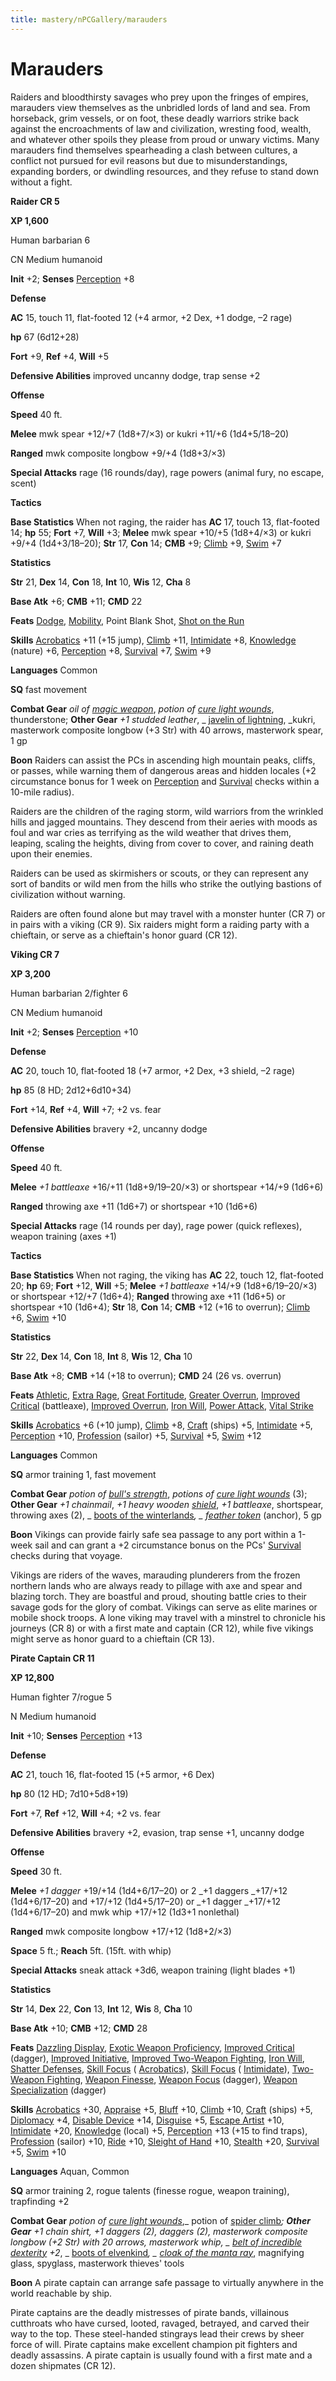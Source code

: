 ```yaml
---
title: mastery/nPCGallery/marauders
---
```

# Marauders

Raiders and bloodthirsty savages who prey upon the fringes of empires, marauders view themselves as the unbridled lords of land and sea. From horseback, grim vessels, or on foot, these deadly warriors strike back against the encroachments of law and civilization, wresting food, wealth, and whatever other spoils they please from proud or unwary victims. Many marauders find themselves spearheading a clash between cultures, a conflict not pursued for evil reasons but due to misunderstandings, expanding borders, or dwindling resources, and they refuse to stand down without a fight.

**Raider CR 5**

**XP 1,600**

Human barbarian 6

CN Medium humanoid

**Init** +2; **Senses** [Perception](../../skills/perception.md#_perception) +8

**Defense**

**AC** 15, touch 11, flat-footed 12 (+4 armor, +2 Dex, +1 dodge, –2 rage)

**hp** 67 (6d12+28)

**Fort** +9, **Ref** +4, **Will** +5

**Defensive Abilities** improved uncanny dodge, trap sense +2

**Offense**

**Speed** 40 ft.

**Melee** mwk spear +12/+7 (1d8+7/×3) or kukri +11/+6 (1d4+5/18–20)

**Ranged** mwk composite longbow +9/+4 (1d8+3/×3)

**Special Attacks** rage (16 rounds/day), rage powers (animal fury, no escape, scent)

**Tactics**

**Base Statistics** When not raging, the raider has **AC** 17, touch 13, flat-footed 14; **hp** 55; **Fort** +7, **Will** +3; **Melee** mwk spear +10/+5 (1d8+4/×3) or kukri +9/+4 (1d4+3/18–20); **Str** 17, **Con** 14; **CMB** +9; [Climb](../../skills/climb.md#_climb) +9, [Swim](../../skills/swim.md#_swim) +7

**Statistics**

**Str** 21, **Dex** 14, **Con** 18, **Int** 10, **Wis** 12, **Cha** 8

**Base Atk** +6; **CMB** +11; **CMD** 22

**Feats** [Dodge](../../feats.md#_dodge), [Mobility](../../feats.md#_mobility), Point Blank Shot, [Shot on the Run](../../feats.md#_shot-on-the-run)

**Skills** [Acrobatics](../../skills/acrobatics.md#_acrobatics) +11 (+15 jump), [Climb](../../skills/climb.md#_climb) +11, [Intimidate](../../skills/intimidate.md#_intimidate) +8, [Knowledge](../../skills/knowledge.md#_knowledge) (nature) +6, [Perception](../../skills/perception.md#_perception) +8, [Survival](../../skills/survival.md#_survival) +7, [Swim](../../skills/swim.md#_swim) +9

**Languages** Common

**SQ** fast movement

**Combat Gear** _oil of [magic weapon](../../spells/magicWeapon.md#_magic-weapon)_, _potion of [cure light wounds](../../spells/cureLightWounds.md#_cure-light-wounds)_, thunderstone; **Other Gear** _+1 studded leather_, _ [javelin of lightning](../../magicItems/weapons.md#_javelin-of-lightning), _kukri, masterwork composite longbow (+3 Str) with 40 arrows, masterwork spear, 1 gp

**Boon** Raiders can assist the PCs in ascending high mountain peaks, cliffs, or passes, while warning them of dangerous areas and hidden locales (+2 circumstance bonus for 1 week on [Perception](../../skills/perception.md#_perception) and [Survival](../../skills/survival.md#_survival) checks within a 10-mile radius).

Raiders are the children of the raging storm, wild warriors from the wrinkled hills and jagged mountains. They descend from their aeries with moods as foul and war cries as terrifying as the wild weather that drives them, leaping, scaling the heights, diving from cover to cover, and raining death upon their enemies.

Raiders can be used as skirmishers or scouts, or they can represent any sort of bandits or wild men from the hills who strike the outlying bastions of civilization without warning.

Raiders are often found alone but may travel with a monster hunter (CR 7) or in pairs with a viking (CR 9). Six raiders might form a raiding party with a chieftain, or serve as a chieftain's honor guard (CR 12).

**Viking CR 7**

**XP 3,200**

Human barbarian 2/fighter 6

CN Medium humanoid

**Init** +2; **Senses** [Perception](../../skills/perception.md#_perception) +10

**Defense**

**AC** 20, touch 10, flat-footed 18 (+7 armor, +2 Dex, +3 shield, –2 rage)

**hp** 85 (8 HD; 2d12+6d10+34)

**Fort** +14, **Ref** +4, **Will** +7; +2 vs. fear

**Defensive Abilities** bravery +2, uncanny dodge

**Offense**

**Speed** 40 ft.

**Melee** _+1 battleaxe_ +16/+11 (1d8+9/19–20/×3) or shortspear +14/+9 (1d6+6)

**Ranged** throwing axe +11 (1d6+7) or shortspear +10 (1d6+6)

**Special Attacks** rage (14 rounds per day), rage power (quick reflexes), weapon training (axes +1)

**Tactics**

**Base Statistics** When not raging, the viking has **AC** 22, touch 12, flat-footed 20; **hp** 69; **Fort** +12, **Will** +5; **Melee** _+1 battleaxe_ +14/+9 (1d8+6/19–20/×3) or shortspear +12/+7 (1d6+4); **Ranged** throwing axe +11 (1d6+5) or shortspear +10 (1d6+4); **Str** 18, **Con** 14; **CMB** +12 (+16 to overrun); [Climb](../../skills/climb.md#_climb) +6, [Swim](../../skills/swim.md#_swim) +10

**Statistics**

**Str** 22, **Dex** 14, **Con** 18, **Int** 8, **Wis** 12, **Cha** 10

**Base Atk** +8; **CMB** +14 (+18 to overrun); **CMD** 24 (26 vs. overrun)

**Feats** [Athletic](../../feats.md#_athletic), [Extra Rage](../../feats.md#_extra-rage), [Great Fortitude](../../feats.md#_great-fortitude), [Greater Overrun](../../feats.md#_greater-overrun), [Improved Critical](../../feats.md#_improved-critical) (battleaxe), [Improved Overrun](../../feats.md#_improved-overrun), [Iron Will](../../feats.md#_iron-will), [Power Attack](../../feats.md#_power-attack), [Vital Strike](../../feats.md#_vital-strike)

**Skills** [Acrobatics](../../skills/acrobatics.md#_acrobatics) +6 (+10 jump), [Climb](../../skills/climb.md#_climb) +8, [Craft](../../skills/craft.md#_craft) (ships) +5, [Intimidate](../../skills/intimidate.md#_intimidate) +5, [Perception](../../skills/perception.md#_perception) +10, [Profession](../../skills/profession.md#_profession) (sailor) +5, [Survival](../../skills/survival.md#_survival) +5, [Swim](../../skills/swim.md#_swim) +12

**Languages** Common

**SQ** armor training 1, fast movement

**Combat Gear** _potion of [bull's strength](../../spells/bullSStrength.md#_bull-s-strength)_, _potions of [cure light wounds](../../spells/cureLightWounds.md#_cure-light-wounds)_ (3); **Other Gear** _+1 chainmail_, _+1 heavy wooden [shield](../../spells/shield.md#_shield)_, _+1 battleaxe_, shortspear, throwing axes (2), _ [boots of the winterlands](../../magicItems/wondrousItems.md#_boots-of-the-winterlands)_, _ [feather token](../../magicItems/wondrousItems.md#_feather-token)_ (anchor), 5 gp

**Boon** Vikings can provide fairly safe sea passage to any port within a 1-week sail and can grant a +2 circumstance bonus on the PCs' [Survival](../../skills/survival.md#_survival) checks during that voyage.

Vikings are riders of the waves, marauding plunderers from the frozen northern lands who are always ready to pillage with axe and spear and blazing torch. They are boastful and proud, shouting battle cries to their savage gods for the glory of combat. Vikings can serve as elite marines or mobile shock troops. A lone viking may travel with a minstrel to chronicle his journeys (CR 8) or with a first mate and captain (CR 12), while five vikings might serve as honor guard to a chieftain (CR 13).

**Pirate Captain CR 11**

**XP 12,800**

Human fighter 7/rogue 5

N Medium humanoid

**Init** +10; **Senses** [Perception](../../skills/perception.md#_perception) +13

**Defense**

**AC** 21, touch 16, flat-footed 15 (+5 armor, +6 Dex)

**hp** 80 (12 HD; 7d10+5d8+19)

**Fort** +7, **Ref** +12, **Will** +4; +2 vs. fear

**Defensive Abilities** bravery +2, evasion, trap sense +1, uncanny dodge

**Offense**

**Speed** 30 ft.

**Melee** _+1 dagger_ +19/+14 (1d4+6/17–20) or 2 _+1 daggers _+17/+12 (1d4+6/17–20) and +17/+12 (1d4+5/17–20) or _+1 dagger _+17/+12 (1d4+6/17–20) and mwk whip +17/+12 (1d3+1 nonlethal)

**Ranged** mwk composite longbow +17/+12 (1d8+2/×3)

**Space** 5 ft.; **Reach** 5ft. (15ft. with whip)

**Special Attacks** sneak attack +3d6, weapon training (light blades +1)

**Statistics**

**Str** 14, **Dex** 22, **Con** 13, **Int** 12, **Wis** 8, **Cha** 10

**Base Atk** +10; **CMB** +12; **CMD** 28

**Feats** [Dazzling Display](../../feats.md#_dazzling-display), [Exotic Weapon Proficiency](../../feats.md#_exotic-weapon-proficiency), [Improved Critical](../../feats.md#_improved-critical) (dagger), [Improved Initiative](../../feats.md#_improved-initiative), [Improved Two-Weapon Fighting](../../feats.md#_improved-two-weapon-fighting), [Iron Will](../../feats.md#_iron-will), [Shatter Defenses](../../feats.md#_shatter-defenses), [Skill Focus](../../feats.md#_skill-focus) ( [Acrobatics](../../skills/acrobatics.md#_acrobatics)), [Skill Focus](../../feats.md#_skill-focus) ( [Intimidate](../../skills/intimidate.md#_intimidate)), [Two-Weapon Fighting](../../feats.md#_two-weapon-fighting), [Weapon Finesse](../../feats.md#_weapon-finesse), [Weapon Focus](../../feats.md#_weapon-focus) (dagger), [Weapon Specialization](../../feats.md#_weapon-specialization) (dagger)

**Skills** [Acrobatics](../../skills/acrobatics.md#_acrobatics) +30, [Appraise](../../skills/appraise.md#_appraise) +5, [Bluff](../../skills/bluff.md#_bluff) +10, [Climb](../../skills/climb.md#_climb) +10, [Craft](../../skills/craft.md#_craft) (ships) +5, [Diplomacy](../../skills/diplomacy.md#_diplomacy) +4, [Disable Device](../../skills/disableDevice.md#_disable-device) +14, [Disguise](../../skills/disguise.md#_disguise) +5, [Escape Artist](../../skills/escapeArtist.md#_escape-artist) +10, [Intimidate](../../skills/intimidate.md#_intimidate) +20, [Knowledge](../../skills/knowledge.md#_knowledge) (local) +5, [Perception](../../skills/perception.md#_perception) +13 (+15 to find traps), [Profession](../../skills/profession.md#_profession) (sailor) +10, [Ride](../../skills/ride.md#_ride) +10, [Sleight of Hand](../../skills/sleightOfHand.md#_sleight-of-hand) +10, [Stealth](../../skills/stealth.md#_stealth) +20, [Survival](../../skills/survival.md#_survival) +5, [Swim](../../skills/swim.md#_swim) +10

**Languages** Aquan, Common

**SQ** armor training 2, rogue talents (finesse rogue, weapon training), trapfinding +2

**Combat Gear** _potion of [cure light wounds](../../spells/cureLightWounds.md#_cure-light-wounds)_,_ potion of [spider climb](../../spells/spiderClimb.md#_spider-climb)_; **Other Gear** _+1 chain shirt_, _+1 daggers_ (2), daggers (2), masterwork composite longbow (+2 Str) with 20 arrows, masterwork whip, _ [belt of incredible dexterity](../../magicItems/wondrousItems.md#_belt-of-incredible-dexterity) +2_, _ [boots of elvenkind](../../magicItems/wondrousItems.md#_boots-of-elvenkind)_, _ [cloak of the manta ray](../../magicItems/wondrousItems.md#_cloak-of-the-manta-ray)_, magnifying glass, spyglass, masterwork thieves' tools

**Boon** A pirate captain can arrange safe passage to virtually anywhere in the world reachable by ship.

Pirate captains are the deadly mistresses of pirate bands, villainous cutthroats who have cursed, looted, ravaged, betrayed, and carved their way to the top. These steel-handed stingrays lead their crews by sheer force of will. Pirate captains make excellent champion pit fighters and deadly assassins. A pirate captain is usually found with a first mate and a dozen shipmates (CR 12).


